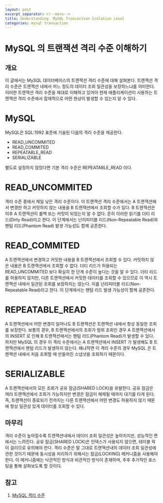 ```yaml
---
layout: post
excerpt_separator: <!--more-->
title: Understanding  MySQL Transaction Isolation Level
categories: mysql transaction
---
```


# MySQL 의 트랜잭션 격리 수준 이해하기
## 개요

이 글에서는 MySQL 데이터베이스의 트랜잭션 격리 수준에 대해 살펴본다. 트랜잭션 격리 수준은 트랜잭션 내에서 어느 정도의 데이터 조회 일관성을 보장하느냐를 의미한다. 이러한 트랜잭션 격리 수준을 제대로 이해하고 있어야 현재 애플리케이션이 사용하는 트랜잭션 격리 수준에서 잠재적으로 어떤 현상이 발생할 수 있는지 알 수 있다.
<!--more-->

# MySQL 

MySQL은 SQL:1992 표준에 기술된 다음의 격리 수준을 제공한다.

* READ_UNCOMMITED
* READ_COMMITED
* REPEATABLE_READ
* SERIALIZABLE

별도로 설정하지 않았다면 기본 격리 수준은 REPEATABLE_READ 이다.

# READ_UNCOMMITED

격리 수준 중에서 제일 낮은 격리 수준이다. 이 트랜잭션 격리 수준에서는 A 트랜잭션에서 변경만 하고 커밋하지 않는 내용을 B 트랜잭션에서 조회할 수가 있다. B 트랜잭션은 이후 A 트랜잭션이 롤백 또는 커밋이 되었는지 알 수 없다. 흔히 이러한 읽기를 더티 리드(Dirty Read)라고 한다. 이 단계에서는 넌리피터블 리드(Non-Repeatable Read)와 팬텀 리드(Phantom Read) 발생 가능성도 함께 공존한다.

# READ_COMMITED

A 트랜잭션에서 변경하고 커밋한 내용을 B 트랜잭션에서 조회할 수 있다. 커밋하지 않은 내용은 B 트랜잭션에서 조회할 수 없다. 더티 리드가 허용되는 READ_UNCOMMITED 보다 확실히 한 단계 수준이 높다는 것을 알 수 있다. 더티 리드를 허용하지 않지만, 다른 트랜잭션에서 커밋한 데이터를 조회할 수 있으므로 이 역시 트랜잭션 내에서 일관된 조회를 보장하지는 않는다. 이를 넌리피터블 리드(Non-Repeatable Read)라고 한다. 이 단계에서는 팬텀 리드 발생 가능성이 함께 공존한다.

# REPEATABLE_READ

A 트랜잭션에서 어떤 변경이 일어나도 B 트랜잭션은 트랜잭션 내에서 항상 동일한 조회를 보장한다. 보통의 경우, B 트랜잭션에서의 조회가 범위 조회인 경우 A 트랜잭션에서의 INSERT 로 인해 B 트랜잭션에서는 팬텀 리드(Phantom Read)가 발생할 수 있다. 하지만 MySQL 의 경우 이 격리 수준에서는 A 트랜잭션에서 INSERT 가 발생해도 B 트랜잭션에서 팬텀 리드가 발생하지 않는다. 왜냐하면 이 격리 수준의 경우 MySQL 은 트랜잭션 내에서 처음 조회할 때 만들어진 스냅샷을 조회하기 때문이다.

# SERIALIZABLE

A 트랜잭션에서의 모든 조회가 공유 잠금(SHARED LOCK)을 유발한다. 공유 잠금은 여러 트랜잭션에서 조회가 가능하지만 변경은 잠금이 해제될 때까지 대기를 타게 된다. 즉, 트랜잭션이 종료되기 전까지는 다른 트랜잭션에서 어떤 변경도 허용하지 않기 때문에 항상 일관성 있게 데이터를 조회할 수 있다.

## 마무리

격리 수준이 높아질수록 트랜잭션내에서 데이터 조회 일관성은 높아지지만, 성능적인 면에서는 느려진다. 공유 잠금(SHARED LOCK)은 인덱스가 사용되지 않으면, 테이블 락이 걸리므로 유의해야 한다. 격리 수준은 말 그대로 트랜잭션내의 데이터 조회 일관성에 관한 것이기 때문에 동시성을 처리하기 위해서는 잠금(LOCKING) 메커니즘을 사용해야 한다. 
이 메커니즘에는 낙관적인 방식과 비관적인 방식이 존재하며, 추후 추가적인 포스팅을 통해 살펴보도록 할 것이다.

## 참고

1. [MySQL 격리 수준](https://dev.mysql.com/doc/refman/8.0/en/innodb-transaction-isolation-levels.html)
